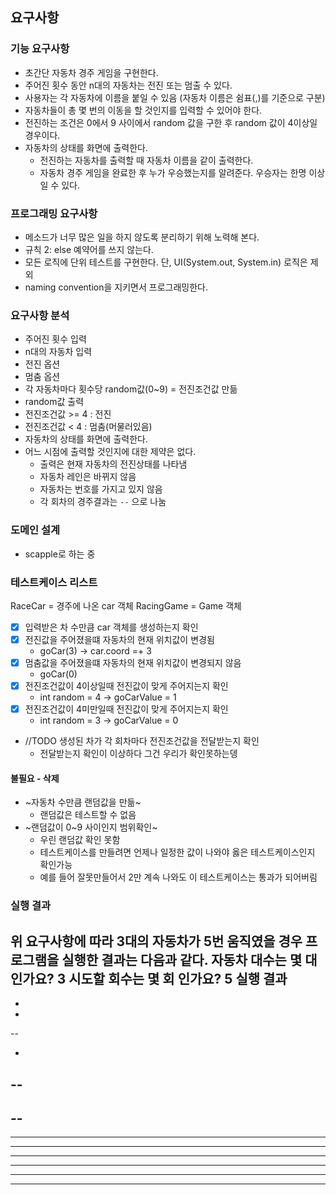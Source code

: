 ## 요구사항

### 기능 요구사항
- 초간단 자동차 경주 게임을 구현한다.
- 주어진 횟수 동안 n대의 자동차는 전진 또는 멈출 수 있다.
- 사용자는 각 자동차에 이름을 붙일 수 있음 (자동차 이름은 쉼표(,)를 기준으로 구분)
- 자동차들이 총 몇 번의 이동을 할 것인지를 입력할 수 있어야 한다.
- 전진하는 조건은 0에서 9 사이에서 random 값을 구한 후 random 값이 4이상일 경우이다.
- 자동차의 상태를 화면에 출력한다. 
  - 전진하는 자동차를 출력할 때 자동차 이름을 같이 출력한다.
  - 자동차 경주 게임을 완료한 후 누가 우승했는지를 알려준다. 우승자는 한명 이상일 수 있다.

### 프로그래밍 요구사항
- 메소드가 너무 많은 일을 하지 않도록 분리하기 위해 노력해 본다.
- 규칙 2: else 예약어를 쓰지 않는다.
- 모든 로직에 단위 테스트를 구현한다. 단, UI(System.out, System.in) 로직은 제외
- naming convention을 지키면서 프로그래밍한다.

### 요구사항 분석
- 주어진 횟수 입력  
- n대의 자동차 입력
- 전진 옵션
- 멈춤 옵션
- 각 자동차마다 횟수당 random값(0~9) = 전진조건값 만듦
- random값 출력
- 전진조건값 >= 4 : 전진
- 전진조건값 < 4 : 멈춤(머물러있음)
- 자동차의 상태를 화면에 출력한다. 
- 어느 시점에 출력할 것인지에 대한 제약은 없다.
  - 출력은 현재 자동차의 전진상태를 나타냄
  - 자동차 레인은 바뀌지 않음
  - 자동차는 번호를 가지고 있지 않음
  - 각 회차의 경주결과는 `--` 으로 나눔


### 도메인 설계
- scapple로 하는 중

### 테스트케이스 리스트

RaceCar = 경주에 나온 car 객체
RacingGame = Game 객체

- [x] 입력받은 차 수만큼 car 객체를 생성하는지 확인
- [x] 전진값을 주어졌을떄 자동차의 현재 위치값이 변경됨
  -  goCar(3) -> car.coord =+ 3
- [x] 멈춤값을 주어졌을떄 자동차의 현재 위치값이 변경되지 않음
  -  goCar(0)
- [x] 전진조건값이 4이상일때 전진값이 맞게 주어지는지 확인
  -  int random = 4 -> goCarValue = 1
- [x] 전진조건값이 4미만일때 전진값이 맞게 주어지는지 확인
  -  int random = 3 -> goCarValue = 0
- //TODO 생성된 차가 각 회차마다 전진조건값을 전달받는지 확인
  - 전달받는지 확인이 이상하다 그건 우리가 확인못하는뎅 

#### 불필요 - 삭제
- ~자동차 수만큼 랜덤값을 만듦~
  - 랜덤값은 테스트할 수 없음
- ~랜덤값이 0~9 사이인지 범위확인~ 
  - 우린 랜덤값 확인 못함
  - 테스트케이스를 만들려면 언제나 일정한 값이 나와야 옳은 테스트케이스인지 확인가능
  - 예를 들어 잘못만들어서 2만 계속 나와도 이 테스트케이스는 통과가 되어버림  

### 실행 결과
위 요구사항에 따라 3대의 자동차가 5번 움직였을 경우 프로그램을 실행한 결과는 다음과 같다.
자동차 대수는 몇 대 인가요?
3
시도할 회수는 몇 회 인가요?
5
실행 결과
-
-
-

--

-
--
---
--
---
----
---
----
----
----
-----